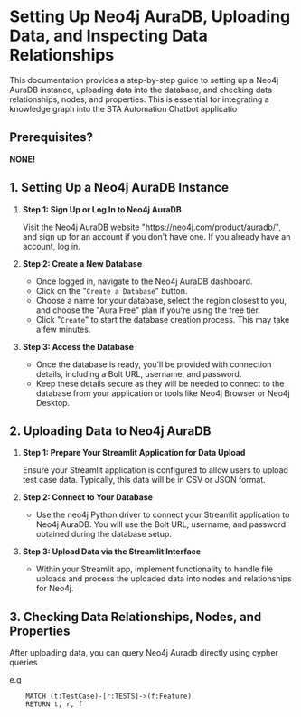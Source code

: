 # Setting Up Neo4j AuraDB, Uploading Data, and Inspecting Data Relationships

This documentation provides a step-by-step guide to setting up a Neo4j AuraDB instance, uploading data into the database, and checking data relationships, nodes, and properties. This is essential for integrating a knowledge graph into the STA Automation Chatbot applicatio

## Prerequisites?

**NONE!**

## 1. Setting Up a Neo4j AuraDB Instance

1. **Step 1: Sign Up or Log In to Neo4j AuraDB**

    Visit the Neo4j AuraDB website "<https://neo4j.com/product/auradb/>", and sign up for an account if you don't have one. If you already have an account, log in.

2. **Step 2: Create a New Database**

    * Once logged in, navigate to the Neo4j AuraDB dashboard.
    * Click on the "`Create a Database`" button.
    * Choose a name for your database, select the region closest to you, and choose the "Aura Free" plan if you're using the free tier.
    * Click "`Create`" to start the database creation process. This may take a few minutes.

3. **Step 3: Access the Database**

    * Once the database is ready, you'll be provided with connection details, including a Bolt URL, username, and password.
    * Keep these details secure as they will be needed to connect to the database from your application or tools like Neo4j Browser or Neo4j Desktop.

## 2. Uploading Data to Neo4j AuraDB

1. **Step 1: Prepare Your Streamlit Application for Data Upload**

    Ensure your Streamlit application is configured to allow users to upload test case data. Typically, this data will be in CSV or JSON format.

2. **Step 2: Connect to Your Database**

    * Use the neo4j Python driver to connect your Streamlit application to Neo4j AuraDB. You will use the Bolt URL, username, and password obtained during the database setup.

3. **Step 3: Upload Data via the Streamlit Interface**

    * Within your Streamlit app, implement functionality to handle file uploads and process the uploaded data into nodes and relationships for Neo4j.

## 3. Checking Data Relationships, Nodes, and Properties

After uploading data, you can query Neo4j Auradb directly using cypher queries

e.g

```cypher
    MATCH (t:TestCase)-[r:TESTS]->(f:Feature)
    RETURN t, r, f
```

